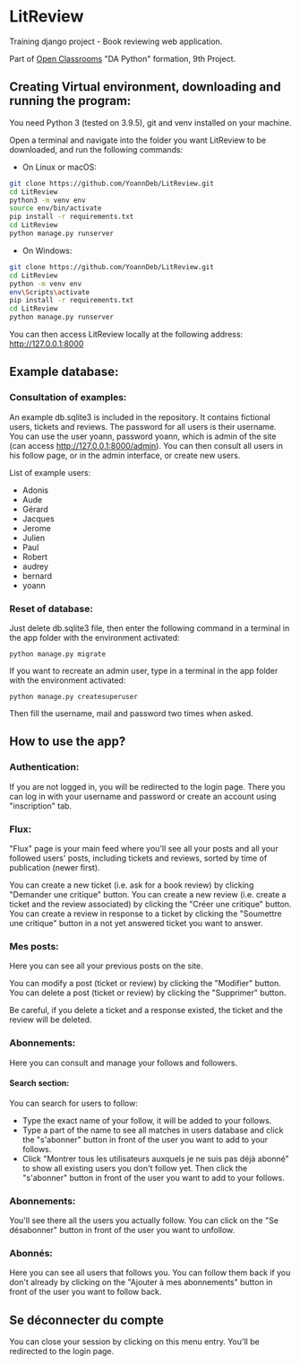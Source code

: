 # LitReview

Training django project - Book reviewing web application.

Part of [Open Classrooms](/https://openclassrooms.com) "DA Python" formation, 9th Project.

## Creating Virtual environment, downloading and running the program:

You need Python 3 (tested on 3.9.5), git and venv installed on your machine.

Open a terminal and navigate into the folder you want LitReview to be downloaded, and run the following commands:

* On Linux or macOS:
```bash
git clone https://github.com/YoannDeb/LitReview.git
cd LitReview
python3 -m venv env
source env/bin/activate
pip install -r requirements.txt
cd LitReview
python manage.py runserver
```

* On Windows:
```bash
git clone https://github.com/YoannDeb/LitReview.git
cd LitReview
python -m venv env
env\Scripts\activate
pip install -r requirements.txt
cd LitReview
python manage.py runserver
```

You can then access LitReview locally at the following address: http://127.0.0.1:8000

## Example database:

### Consultation of examples:

An example db.sqlite3 is included in the repository.
It contains fictional users, tickets and reviews.
The password for all users is their username.
You can use the user yoann, password yoann, which is admin of the site (can access http://127.0.0.1:8000/admin).
You can then consult all users in his follow page, or in the admin interface, or create new users.

List of example users:
* Adonis
* Aude
* Gérard
* Jacques
* Jerome
* Julien
* Paul
* Robert
* audrey
* bernard
* yoann

### Reset of database:

Just delete db.sqlite3 file, then enter the following command in a terminal in the app folder with the environment activated:
```
python manage.py migrate
```


If you want to recreate an admin user, type in a terminal in the app folder with the environment activated:
```
python manage.py createsuperuser 
```
Then fill the username, mail and password two times when asked.

## How to use the app?

### Authentication:

If you are not logged in, you will be redirected to the login page.
There you can log in with your username and password or create an account using "inscription" tab.

### Flux:

"Flux" page is your main feed where you'll see all your posts and all your followed users' posts, including tickets and reviews, sorted by time of publication (newer first).

You can create a new ticket (i.e. ask for a book review) by clicking "Demander une critique" button.
You can create a new review (i.e. create a ticket and the review associated) by clicking the "Créer une critique" button.
You can create a review in response to a ticket by clicking the "Soumettre une critique" button in a not yet answered ticket you want to answer.

### Mes posts:

Here you can see all your previous posts on the site.

You can modify a post (ticket or review) by clicking the "Modifier" button.
You can delete a post (ticket or review) by clicking the "Supprimer" button.

Be careful, if you delete a ticket and a response existed, the ticket and the review will be deleted.

### Abonnements:

Here you can consult and manage your follows and followers.

#### Search section:

You can search for users to follow:
* Type the exact name of your follow, it will be added to your follows.
* Type a part of the name to see all matches in users database and click the "s'abonner" button in front of the user you want to add to your follows.
* Click "Montrer tous les utilisateurs auxquels je ne suis pas déjà abonné" to show all existing users you don't follow yet. Then click the "s'abonner" button in front of the user you want to add to your follows.

### Abonnements:

You'll see there all the users you actually follow.
You can click on the "Se désabonner" button in front of the user you want to unfollow.

### Abonnés:

Here you can see all users that follows you.
You can follow them back if you don't already by clicking on the "Ajouter à mes abonnements" button in front of the user you want to follow back.

## Se déconnecter du compte <user>

You can close your session by clicking on this menu entry.
You'll be redirected to the login page.
